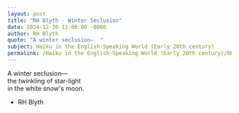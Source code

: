 ```yaml
---
layout: post
title: "RH Blyth - Winter Seclusion"
date: 2024-12-30 12:00:00 -0000
author: RH Blyth
quote: "A winter seclusion—  "
subject: Haiku in the English-Speaking World (Early 20th century)
permalink: /Haiku in the English-Speaking World (Early 20th century)/RH Blyth/RH Blyth - Winter Seclusion
---
```


A winter seclusion—  
     the twinkling of star-light  
      in the white snow's moon.


- RH Blyth
